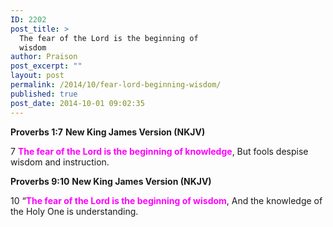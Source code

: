 ```yaml
---
ID: 2202
post_title: >
  The fear of the Lord is the beginning of
  wisdom
author: Praison
post_excerpt: ""
layout: post
permalink: /2014/10/fear-lord-beginning-wisdom/
published: true
post_date: 2014-10-01 09:02:35
---
```

<strong>Proverbs 1:7</strong>
<strong> New King James Version (NKJV)</strong>

7 <span style="color: #ff00ff;"><strong>The fear of the Lord is the beginning of knowledge</strong></span>,
But fools despise wisdom and instruction.

<strong>Proverbs 9:10</strong>
<strong> New King James Version (NKJV)</strong>

10 “<span style="color: #ff00ff;"><strong>The fear of the Lord is the beginning of wisdom</strong></span>,
And the knowledge of the Holy One is understanding.
